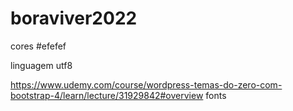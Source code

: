 # boraviver2022

cores
#efefef 

linguagem
utf8

https://www.udemy.com/course/wordpress-temas-do-zero-com-bootstrap-4/learn/lecture/31929842#overview
fonts
